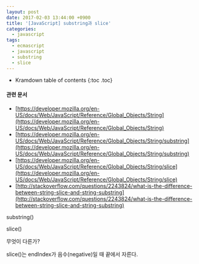 ```yaml
---
layout: post
date: 2017-02-03 13:44:00 +0900
title: '[JavaScript] substring과 slice'
categories:
  - javascript
tags:
  - ecmascript
  - javascript
  - substring
  - slice
---
```


* Kramdown table of contents
{:toc .toc}

#### 관련 문서

- [https://developer.mozilla.org/en-US/docs/Web/JavaScript/Reference/Global_Objects/String](https://developer.mozilla.org/en-US/docs/Web/JavaScript/Reference/Global_Objects/String)
- [https://developer.mozilla.org/en-US/docs/Web/JavaScript/Reference/Global_Objects/String/substring](https://developer.mozilla.org/en-US/docs/Web/JavaScript/Reference/Global_Objects/String/substring)
- [https://developer.mozilla.org/en-US/docs/Web/JavaScript/Reference/Global_Objects/String/slice](https://developer.mozilla.org/en-US/docs/Web/JavaScript/Reference/Global_Objects/String/slice)
- [http://stackoverflow.com/questions/2243824/what-is-the-difference-between-string-slice-and-string-substring](http://stackoverflow.com/questions/2243824/what-is-the-difference-between-string-slice-and-string-substring)


substring()



slice()



무엇이 다른가?

slice()는 endIndex가 음수(negative)일 때 끝에서 자른다.
